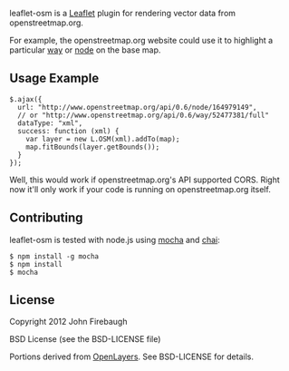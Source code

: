 leaflet-osm is a [Leaflet](http://leaflet.cloudmade.com/) plugin for rendering
vector data from openstreetmap.org.

For example, the openstreetmap.org website could use it to highlight a particular
[way](http://www.openstreetmap.org/?way=52477381) or [node](http://www.openstreetmap.org/?node=164979149)
on the base map.

## Usage Example

```
$.ajax({
  url: "http://www.openstreetmap.org/api/0.6/node/164979149",
  // or "http://www.openstreetmap.org/api/0.6/way/52477381/full"
  dataType: "xml",
  success: function (xml) {
    var layer = new L.OSM(xml).addTo(map);
    map.fitBounds(layer.getBounds());
  }
});
```

Well, this would work if openstreetmap.org's API supported CORS. Right now it'll
only work if your code is running on openstreetmap.org itself.

## Contributing

leaflet-osm is tested with node.js using [mocha](http://visionmedia.github.com/mocha/) and [chai](http://chaijs.com/):

```
$ npm install -g mocha
$ npm install
$ mocha
```

## License

Copyright 2012 John Firebaugh

BSD License (see the BSD-LICENSE file)

Portions derived from [OpenLayers](https://github.com/openlayers/openlayers/blob/master/lib/OpenLayers/Format/OSM.js).
See BSD-LICENSE for details.

